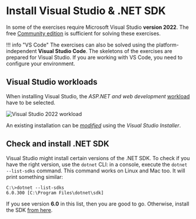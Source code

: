﻿# Install Visual Studio & .NET SDK

In some of the exercises require Microsoft Visual Studio **version 2022**. The free [Community edition](https://visualstudio.microsoft.com/vs/community/) is sufficient for solving these exercises.

!!! info "VS Code"
    The exercises can also be solved using the platform-independent **Visual Studio Code**. The skeletons of the exercises are prepared for Visual Studio. If you are working with VS Code, you need to configure your environment.

## Visual Studio workloads

When installing Visual Studio, the _ASP.NET and web development_ [workload](https://docs.microsoft.com/en-us/visualstudio/install/install-visual-studio?view=vs-2022#step-4---choose-workloads) have to be selected.

![Visual Studio 2022 workload](vs-workload.png)

An existing installation can be [_modified_](https://docs.microsoft.com/en-us/visualstudio/install/modify-visual-studio?view=vs-2022) using the _Visual Studio Installer_.

## Check and install .NET SDK

Visual Studio might install certain versions of the .NET SDK. To check if you have the right version, use the `dotnet` CLI: in a console, execute the `dotnet --list-sdks` command. This command works on Linux and Mac too. It will print something similar:

```hl_lines="2"
C:\>dotnet --list-sdks
6.0.300 [C:\Program Files\dotnet\sdk]
```

If you see version **6.0** in this list, then you are good to go. Otherwise, install the SDK [from here](https://dotnet.microsoft.com/download/dotnet/6.0).
